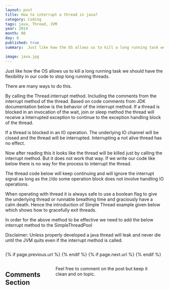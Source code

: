 ```yaml
---
layout: post
title: How to interrupt a thread in java?
category: Coding
tags: java, Thread, JVM
year: 2014
month: 08
day: 8
published: true
summary:  Just like how the OS allows us to kill a long running task we should have the flexibility in our code to stop long running threads.

image: java.jpg
---
```

Just like how the OS allows us to kill a long running task we should have the flexibility in our code to stop long running threads.

There are many ways to do this.

By calling the Thread.interrupt method. Including the comments from the interrupt method of the thread. Based on code comments from JDK documentation below is the behavior of the interrupt method. If a thread is blocked in an invocation of the wait, join or sleep method the thread will receive a Interrupted exception to continue to the exception handling block of the thread.

If a thread is blocked in an IO operation. The underlying IO channel will be closed and the thread will be interrupted. Interrupting a not alive thread has no effect.

Now after reading this it looks like the thread will be killed just by calling the interrupt method. But it does not work that way. If we write our code like below there is no way for the process to interrupt the thread.

The thread code below will keep continuing and will ignore the interrupt signal as long as the //do some operation block does not involve handling IO operations. 

<script src="https://gist.github.com/vallur/dbcc5916bb8cf972b67a.js"></script>

When operating with thread it is always safe to use a boolean flag to give the underlying thread or runnable breathing time and graciously have a calm death. Hence the introduction of Simple Thread example given below which shows how to gracefully exit threads.

<script src="https://gist.github.com/vallur/33ffbda211665a2dfa85.js"></script>

In order for the above method to be effective we need to add the below interrupt method to the SimpleThreadPool 

<script src="https://gist.github.com/vallur/960b4101f15e7f989674.js"></script>

Disclaimer: Unless properly developed a java thread will leak and never die until the JVM quits even if the interrupt method is called.

<div class="row">	
	<div class="span9 column">
			<p class="pull-right">{% if page.previous.url %} <a href="{{page.previous.url}}" title="Previous Post: {{page.previous.title}}"><i class="icon-chevron-left"></i></a> 	{% endif %}   {% if page.next.url %} 	<a href="{{page.next.url}}" title="Next Post: {{page.next.title}}"><i class="icon-chevron-right"></i></a> 	{% endif %} </p>  
	</div>
</div>

<div class="row">	
    <div class="span9 columns">    
		<h2>Comments Section</h2>
	    <p>Feel free to comment on the post but keep it clean and on topic.</p>	
		<div id="fb-root"></div>
<script>(function(d, s, id) {
  var js, fjs = d.getElementsByTagName(s)[0];
  if (d.getElementById(id)) return;
  js = d.createElement(s); js.id = id;
  js.src = "//connect.facebook.net/en_US/sdk.js#xfbml=1&version=v2.0";
  fjs.parentNode.insertBefore(js, fjs);
}(document, 'script', 'facebook-jssdk'));</script>
<div class="fb-comments" data-href="http://vallur.github.io{{ page.url }}" data-numposts="5" data-width="700" data-colorscheme="light"></div>
</div>

<!-- Twitter -->
<script>!function(d,s,id){var js,fjs=d.getElementsByTagName(s)[0];if(!d.getElementById(id)){js=d.createElement(s);js.id=id;js.src="//platform.twitter.com/widgets.js";fjs.parentNode.insertBefore(js,fjs);}}(document,"script","twitter-wjs");</script>

<!-- Google + -->
<script type="text/javascript">
  (function() {
    var po = document.createElement('script'); po.type = 'text/javascript'; po.async = true;
    po.src = 'https://apis.google.com/js/plusone.js';
    var s = document.getElementsByTagName('script')[0]; s.parentNode.insertBefore(po, s);
  })();
</script>
